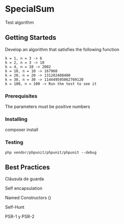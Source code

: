 # SpecialSum

Test algorithm

## Getting Starteds

Develop an algorithm that satisfies the following function

```
k = 1, n = 3 -> 6
k = 2, n = 3 -> 10
k = 4, n = 10 -> 2002
k = 10, n = 10 -> 167960
k = 20, n = 20 -> 131282408400
k = 30, n = 30 -> 114449595062769120
k = 100, n = 100 -> Run the test to see it
```

### Prerequisites

The parameters must be positive numbers

### Installing

composer install

### Testing

```
php vendor/phpunit/phpunit/phpunit --debug
```

## Best Practices

Cláusula de guarda

Self encapsulation

Named Constructors ()

Self-Hunt

PSR-1 y PSR-2

